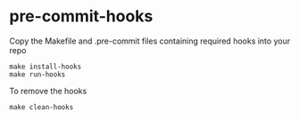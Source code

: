 # pre-commit-hooks

Copy the Makefile and .pre-commit files containing required hooks into your repo
```
make install-hooks
make run-hooks
```

To remove the hooks
```
make clean-hooks
```
